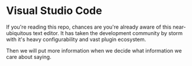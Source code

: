 # Visual Studio Code

If you're reading this repo, chances are you're already aware of this near-ubiquitous text editor. It has taken the development community by storm with it's heavy configurability and vast plugin ecosystem.

Then we will put more information when we decide what information we care about saying.
